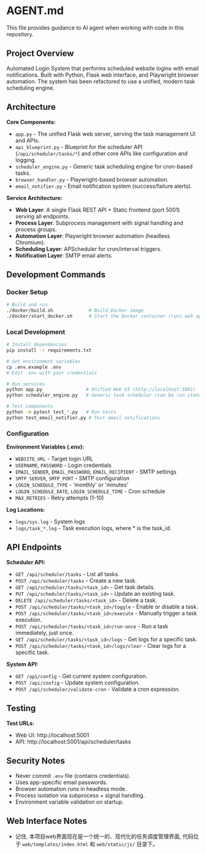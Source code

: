 # AGENT.md

This file provides guidance to AI agent when working with code in this repository.

## Project Overview

Automated Login System that performs scheduled website logins with email notifications. Built with Python, Flask web interface, and Playwright browser automation. The system has been refactored to use a unified, modern task scheduling engine.

## Architecture

**Core Components:**
- `app.py` - The unified Flask web server, serving the task management UI and APIs.
- `api_blueprint.py` - Blueprint for the scheduler API (`/api/scheduler/tasks/*`) and other core APIs like configuration and logging.
- `scheduler_engine.py` - Generic task scheduling engine for cron-based tasks.
- `browser_handler.py` - Playwright-based browser automation.
- `email_notifier.py` - Email notification system (success/failure alerts).

**Service Architecture:**
- **Web Layer**: A single Flask REST API + Static frontend (port 5001) serving all endpoints.
- **Process Layer**: Subprocess management with signal handling and process groups.
- **Automation Layer**: Playwright browser automation (headless Chromium).
- **Scheduling Layer**: APScheduler for cron/interval triggers.
- **Notification Layer**: SMTP email alerts.

## Development Commands

### Docker Setup
```bash
# Build and run
./docker/build.sh             # Build Docker image
./docker/start_docker.sh      # Start the Docker container (runs web app)
```

### Local Development
```bash
# Install dependencies
pip install -r requirements.txt

# Set environment variables
cp .env.example .env
# Edit .env with your credentials

# Run services
python app.py                # Unified Web UI (http://localhost:5001)
python scheduler_engine.py   # Generic task scheduler (can be run standalone for testing)

# Test components
python -m pytest test_*.py   # Run tests
python test_email_notifier.py # Test email notifications
```

### Configuration

**Environment Variables (.env):**
- `WEBSITE_URL` - Target login URL
- `USERNAME`, `PASSWORD` - Login credentials
- `EMAIL_SENDER`, `EMAIL_PASSWORD`, `EMAIL_RECIPIENT` - SMTP settings
- `SMTP_SERVER`, `SMTP_PORT` - SMTP configuration
- `LOGIN_SCHEDULE_TYPE` - 'monthly' or 'minutes'
- `LOGIN_SCHEDULE_DATE`, `LOGIN_SCHEDULE_TIME` - Cron schedule
- `MAX_RETRIES` - Retry attempts (1-10)

**Log Locations:**
- `logs/sys.log` - System logs
- `logs/task_*.log` - Task execution logs, where * is the task_id.

## API Endpoints

**Scheduler API:**
- `GET /api/scheduler/tasks` - List all tasks.
- `POST /api/scheduler/tasks` - Create a new task.
- `GET /api/scheduler/tasks/<task_id>` - Get task details.
- `PUT /api/scheduler/tasks/<task_id>` - Update an existing task.
- `DELETE /api/scheduler/tasks/<task_id>` - Delete a task.
- `POST /api/scheduler/tasks/<task_id>/toggle` - Enable or disable a task.
- `POST /api/scheduler/tasks/<task_id>/execute` - Manually trigger a task execution.
- `POST /api/scheduler/tasks/<task_id>/run-once` - Run a task immediately, just once.
- `GET /api/scheduler/tasks/<task_id>/logs` - Get logs for a specific task.
- `POST /api/scheduler/tasks/<task_id>/logs/clear` - Clear logs for a specific task.

**System API:**
- `GET /api/config` - Get current system configuration.
- `POST /api/config` - Update system configuration.
- `POST /api/scheduler/validate-cron` - Validate a cron expression.


## Testing

**Test URLs:**
- Web UI: http://localhost:5001
- API: http://localhost:5001/api/scheduler/tasks

## Security Notes

- Never commit `.env` file (contains credentials).
- Uses app-specific email passwords.
- Browser automation runs in headless mode.
- Process isolation via subprocess + signal handling.
- Environment variable validation on startup.

## Web Interface Notes

- 记住, 本项目web界面现在是一个统一的、现代化的任务调度管理界面, 代码位于 `web/templates/index.html` 和 `web/static/js/` 目录下。
